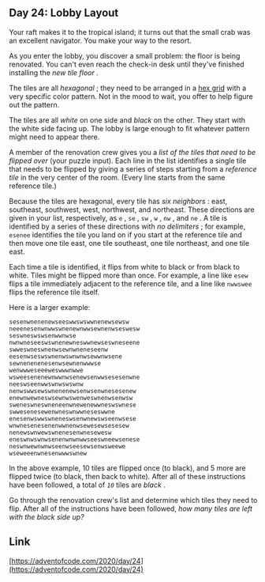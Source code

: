 ## Day 24: Lobby Layout

Your raft makes it to the tropical island; it turns out that the small crab was an excellent navigator. You make your way to the resort.

As you enter the lobby, you discover a small problem: the floor is being renovated. You can't even reach the check-in desk until they've finished installing the _new tile floor_ .

The tiles are all _hexagonal_ ; they need to be arranged in a [hex grid](https://en.wikipedia.org/wiki/Hexagonal_tiling) with a very specific color pattern. Not in the mood to wait, you offer to help figure out the pattern.

The tiles are all _white_ on one side and _black_ on the other. They start with the white side facing up. The lobby is large enough to fit whatever pattern might need to appear there.

A member of the renovation crew gives you a _list of the tiles that need to be flipped over_ (your puzzle input). Each line in the list identifies a single tile that needs to be flipped by giving a series of steps starting from a _reference tile_ in the very center of the room. (Every line starts from the same reference tile.)

Because the tiles are hexagonal, every tile has _six neighbors_ : east, southeast, southwest, west, northwest, and northeast. These directions are given in your list, respectively, as `e` , `se` , `sw` , `w` , `nw` , and `ne` . A tile is identified by a series of these directions with _no delimiters_ ; for example, `esenee` identifies the tile you land on if you start at the reference tile and then move one tile east, one tile southeast, one tile northeast, and one tile east.

Each time a tile is identified, it flips from white to black or from black to white. Tiles might be flipped more than once. For example, a line like `esew` flips a tile immediately adjacent to the reference tile, and a line like `nwwswee` flips the reference tile itself.

Here is a larger example:

    sesenwnenenewseeswwswswwnenewsewsw
    neeenesenwnwwswnenewnwwsewnenwseswesw
    seswneswswsenwwnwse
    nwnwneseeswswnenewneswwnewseswneseene
    swweswneswnenwsewnwneneseenw
    eesenwseswswnenwswnwnwsewwnwsene
    sewnenenenesenwsewnenwwwse
    wenwwweseeeweswwwnwwe
    wsweesenenewnwwnwsenewsenwwsesesenwne
    neeswseenwwswnwswswnw
    nenwswwsewswnenenewsenwsenwnesesenew
    enewnwewneswsewnwswenweswnenwsenwsw
    sweneswneswneneenwnewenewwneswswnese
    swwesenesewenwneswnwwneseswwne
    enesenwswwswneneswsenwnewswseenwsese
    wnwnesenesenenwwnenwsewesewsesesew
    nenewswnwewswnenesenwnesewesw
    eneswnwswnwsenenwnwnwwseeswneewsenese
    neswnwewnwnwseenwseesewsenwsweewe
    wseweeenwnesenwwwswnew

In the above example, 10 tiles are flipped once (to black), and 5 more are flipped twice (to black, then back to white). After all of these instructions have been followed, a total of _`10`_ tiles are _black_ .

Go through the renovation crew's list and determine which tiles they need to flip. After all of the instructions have been followed, _how many tiles are left with the black side up?_

## Link

[https://adventofcode.com/2020/day/24](https://adventofcode.com/2020/day/24)
